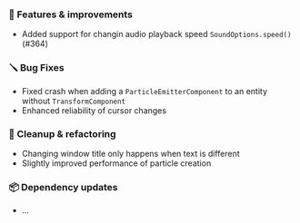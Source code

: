 ### 🚀 Features & improvements

- Added support for changin audio playback speed `SoundOptions.speed()` (#364)

### 🪛 Bug Fixes

- Fixed crash when adding a `ParticleEmitterComponent` to an entity without `TransformComponent`
- Enhanced reliability of cursor changes

### 🧽 Cleanup & refactoring

- Changing window title only happens when text is different
- Slightly improved performance of particle creation

### 📦 Dependency updates

- ...